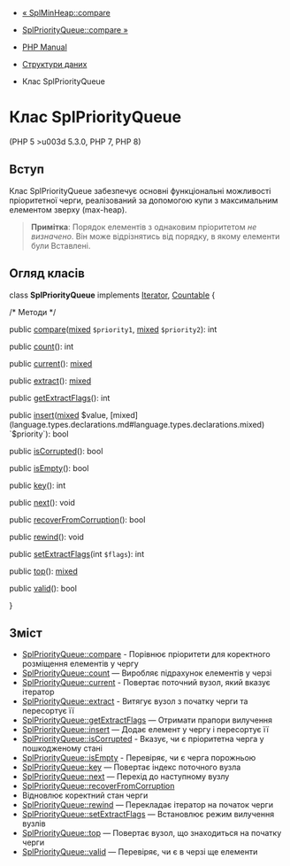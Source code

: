 - [« SplMinHeap::compare](splminheap.compare.md)
- [SplPriorityQueue::compare »](splpriorityqueue.compare.md)

- [PHP Manual](index.md)
- [Структури даних](spl.datastructures.md)
- Клас SplPriorityQueue

# Клас SplPriorityQueue

(PHP 5 \>u003d 5.3.0, PHP 7, PHP 8)

## Вступ

Клас SplPriorityQueue забезпечує основні функціональні можливості
пріоритетної черги, реалізований за допомогою купи з максимальним
елементом зверху (max-heap).

> **Примітка**: Порядок елементів з однаковим пріоритетом *не
> визначено*. Він може відрізнятись від порядку, в якому елементи були
> Вставлені.

## Огляд класів

class **SplPriorityQueue** implements [Iterator](class.iterator.md),
[Countable](class.countable.md) {

/\* Методи \*/

public
[compare](splpriorityqueue.compare.md)([mixed](language.types.declarations.md#language.types.declarations.mixed)
`$priority1`,
[mixed](language.types.declarations.md#language.types.declarations.mixed)
`$priority2`): int

public [count](splpriorityqueue.count.md)(): int

public [current](splpriorityqueue.current.md)():
[mixed](language.types.declarations.md#language.types.declarations.mixed)

public [extract](splpriorityqueue.extract.md)():
[mixed](language.types.declarations.md#language.types.declarations.mixed)

public [getExtractFlags](splpriorityqueue.getextractflags.md)(): int

public
[insert](splpriorityqueue.insert.md)([mixed](language.types.declarations.md#language.types.declarations.mixed)
$value,
[mixed](language.types.declarations.md#language.types.declarations.mixed)
`$priority`): bool

public [isCorrupted](splpriorityqueue.iscorrupted.md)(): bool

public [isEmpty](splpriorityqueue.isempty.md)(): bool

public [key](splpriorityqueue.key.md)(): int

public [next](splpriorityqueue.next.md)(): void

public
[recoverFromCorruption](splpriorityqueue.recoverfromcorruption.md)():
bool

public [rewind](splpriorityqueue.rewind.md)(): void

public [setExtractFlags](splpriorityqueue.setextractflags.md)(int
`$flags`): int

public [top](splpriorityqueue.top.md)():
[mixed](language.types.declarations.md#language.types.declarations.mixed)

public [valid](splpriorityqueue.valid.md)(): bool

}

## Зміст

- [SplPriorityQueue::compare](splpriorityqueue.compare.md) -
Порівнює пріоритети для коректного розміщення елементів у чергу
- [SplPriorityQueue::count](splpriorityqueue.count.md) — Виробляє
підрахунок елементів у черзі
- [SplPriorityQueue::current](splpriorityqueue.current.md) -
Повертає поточний вузол, який вказує ітератор
- [SplPriorityQueue::extract](splpriorityqueue.extract.md) -
Витягує вузол з початку черги та пересортує її
- [SplPriorityQueue::getExtractFlags](splpriorityqueue.getextractflags.md)
— Отримати прапори вилучення
- [SplPriorityQueue::insert](splpriorityqueue.insert.md) — Додає
елемент у чергу і пересортує її
- [SplPriorityQueue::isCorrupted](splpriorityqueue.iscorrupted.md) -
Вказує, чи є пріоритетна черга у пошкодженому
стані
- [SplPriorityQueue::isEmpty](splpriorityqueue.isempty.md) -
Перевіряє, чи є черга порожньою
- [SplPriorityQueue::key](splpriorityqueue.key.md) — Повертає
індекс поточного вузла
- [SplPriorityQueue::next](splpriorityqueue.next.md) — Перехід до
наступному вузлу
- [SplPriorityQueue::recoverFromCorruption](splpriorityqueue.recoverfromcorruption.md)
- Відновлює коректний стан черги
- [SplPriorityQueue::rewind](splpriorityqueue.rewind.md) — Перекладає
ітератор на початок черги
- [SplPriorityQueue::setExtractFlags](splpriorityqueue.setextractflags.md)
— Встановлює режим вилучення вузлів
- [SplPriorityQueue::top](splpriorityqueue.top.md) — Повертає
вузол, що знаходиться на початку черги
- [SplPriorityQueue::valid](splpriorityqueue.valid.md) — Перевіряє,
чи є в черзі ще елементи
